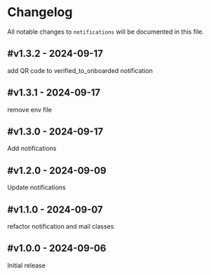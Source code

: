 # Changelog

All notable changes to `notifications` will be documented in this file.

## #v1.3.2 - 2024-09-17

add QR code to verified_to_onboarded notification

## #v1.3.1 - 2024-09-17

remove env file

## #v1.3.0 - 2024-09-17

Add notifications

## #v1.2.0 - 2024-09-09

Update notifications

## #v1.1.0 - 2024-09-07

refactor notification and mail classes

## #v1.0.0 - 2024-09-06

Initial release
